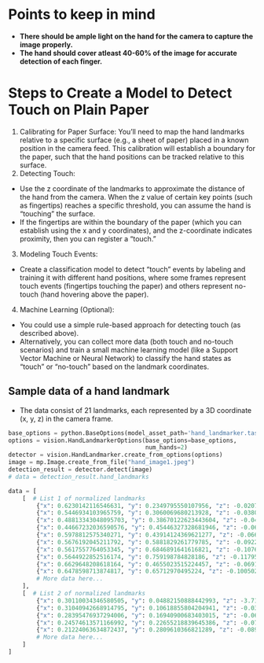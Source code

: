 # Points to keep in mind

- **There should be ample light on the hand for the camera to capture the image properly.**
- **The hand should cover atleast 40-60% of the image for accurate detection of each finger.**

# Steps to Create a Model to Detect Touch on Plain Paper

1. Calibrating for Paper Surface: You’ll need to map the hand landmarks relative to a specific surface (e.g., a sheet of paper) placed in a known position in the camera feed. This calibration will establish a boundary for the paper, such that the hand positions can be tracked relative to this surface.
2. Detecting Touch:

- Use the z coordinate of the landmarks to approximate the distance of the hand from the camera. When the z value of certain key points (such as fingertips) reaches a specific threshold, you can assume the hand is “touching” the surface.
- If the fingertips are within the boundary of the paper (which you can establish using the x and y coordinates), and the z-coordinate indicates proximity, then you can register a “touch.”

3. Modeling Touch Events:

- Create a classification model to detect “touch” events by labeling and training it with different hand positions, where some frames represent touch events (fingertips touching the paper) and others represent no-touch (hand hovering above the paper).

4. Machine Learning (Optional):

- You could use a simple rule-based approach for detecting touch (as described above).
- Alternatively, you can collect more data (both touch and no-touch scenarios) and train a small machine learning model (like a Support Vector Machine or Neural Network) to classify the hand states as “touch” or “no-touch” based on the landmark coordinates.

## Sample data of a hand landmark

- The data consist of 21 landmarks, each represented by a 3D coordinate (x, y, z) in the camera frame.

```python
base_options = python.BaseOptions(model_asset_path='hand_landmarker.task')
options = vision.HandLandmarkerOptions(base_options=base_options,
                                       num_hands=2)
detector = vision.HandLandmarker.create_from_options(options)
image = mp.Image.create_from_file("hand_image1.jpeg")
detection_result = detector.detect(image)
# data = detection_result.hand_landmarks

data = [
    [  # List 1 of normalized landmarks
        {"x": 0.6230142116546631, "y": 0.2349795550107956, "z": -0.020784111693501472, "visibility": 0.0, "presence": 0.0},
        {"x": 0.5446934103965759, "y": 0.3060069680213928, "z": -0.038099661469459534, "visibility": 0.0, "presence": 0.0},
        {"x": 0.48813343048095703, "y": 0.38670122623443604, "z": -0.04997442290186882, "visibility": 0.0, "presence": 0.0},
        {"x": 0.44667232036590576, "y": 0.45446327328681946, "z": -0.0636899545788765, "visibility": 0.0, "presence": 0.0},
        {"x": 0.5978812575340271, "y": 0.43914124369621277, "z": -0.06609123200178146, "visibility": 0.0, "presence": 0.0},
        {"x": 0.5676192045211792, "y": 0.5881829261779785, "z": -0.09225496649742126, "visibility": 0.0, "presence": 0.0},
        {"x": 0.5617557764053345, "y": 0.6846891641616821, "z": -0.10763510316610336, "visibility": 0.0, "presence": 0.0},
        {"x": 0.5644922852516174, "y": 0.759198784828186, "z": -0.11795509606599808, "visibility": 0.0, "presence": 0.0},
        {"x": 0.6629648208618164, "y": 0.4655023515224457, "z": -0.0691547691822052, "visibility": 0.0, "presence": 0.0},
        {"x": 0.6478598713874817, "y": 0.65712970495224, "z": -0.10050265491008759, "visibility": 0.0, "presence": 0.0},
        # More data here...
    ],
    [  # List 2 of normalized landmarks
        {"x": 0.30110034346580505, "y": 0.04882150888442993, "z": -3.7128896224203345e-07, "visibility": 0.0, "presence": 0.0},
        {"x": 0.31040942668914795, "y": 0.10618855804204941, "z": -0.03728482127189636, "visibility": 0.0, "presence": 0.0},
        {"x": 0.28395476937294006, "y": 0.16940900683403015, "z": -0.06051388010382652, "visibility": 0.0, "presence": 0.0},
        {"x": 0.24574613571166992, "y": 0.22655218839645386, "z": -0.07453552633523941, "visibility": 0.0, "presence": 0.0},
        {"x": 0.21224063634872437, "y": 0.2809610366821289, "z": -0.08947129547595978, "visibility": 0.0, "presence": 0.0},
        # More data here...
    ]
]
```
